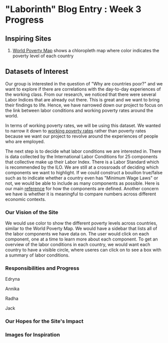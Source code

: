 # "Laborinth" Blog Entry : Week 3 Progress #

## Inspiring Sites 
1. [World Poverty Map](https://worldpoverty.io/map) shows a chloropleth map where color indicates the poverty level of each country 

## Datasets of Interest
Our group is interested in the question of "Why are countries poor?" and we want to explore if there are correlations with the day-to-day experiences of the working class. From our research, we noticed that there were several Labor Indices that are already out there. This is great and we want to bring their findings to life. Hence, we have narrowed down our project to focus on the link between labor conditions and working poverty rates around the world. 

In terms of working poverty rates, we will be using this dataset. We wanted to narrow it down to [working poverty rates](https://www.ilo.org/shinyapps/bulkexplorer22/?lang=en&segment=indicator&id=EMP_2EMP_SEX_AGE_CLA_NB_A)  rather than poverty rates because we want our project to revolve around the experiences of people who are employed. 

The next step is to decide what labor conditions we are interested in. There is data collected by the International Labor Conditions for 25 components that collective make up their Labor Index. There is a Labor Standard which is recommended by the ILO. We are still at a crossroads of deciding which components we want to highlight. If we could construct a bouillon true/false such as to indicate whether a country even has "Minimum Wage Laws" or not, we would be able to include as many components as possible. Here is our main [reference](https://www.ilo.org/wcmsp5/groups/public/---ed_norm/---normes/documents/publication/wcms_672549.pdf) for how the components are defined. Another concern we have is whether it is meaningful to compare numbers across different economic contexts. 

### Our Vision of the Site
We would use color to show the different poverty levels across countries, similar to the World Poverty Map. We would have a sidebar that lists all of the labor components we have data on. The user would click on each component, one at a time to learn more about each component. To get an overview of the labor conditions in each country, we would want each country to have a visible circle, where useres can click on to see a box with a summary of labor conditions.

### Responsibilities and Progress 
Edryna 

Annika 

Radha

Jack

### Our Hopes for the Site's Impact

### Images for Inspiration
